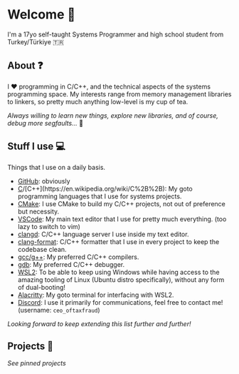 # Welcome 👋

I'm a 17yo self-taught Systems Programmer and high school student from Turkey/Türkiye 🇹🇷

## About ❓

I ❤️ programming in C/C++, and the technical aspects of the systems programming space.
My interests range from memory management libraries to linkers, so pretty much anything low-level is my cup of tea.

*Always willing to learn new things, explore new libraries, and of course, debug more segfaults...* 🤕

## Stuff I use 💻

Things that I use on a daily basis.

- [GitHub](https://github.com): obviously
- [C](https://en.wikipedia.org/wiki/C_(programming_language))/[C++](https://en.wikipedia.org/wiki/C%2B%2B): My goto programming languages that I use for systems projects.
- [CMake](https://cmake.org/): I use CMake to build my C/C++ projects, not out of preference but necessity.
- [VSCode](https://code.visualstudio.com/): My main text editor that I use for pretty much everything. (too lazy to switch to vim)
- [clangd](https://clangd.llvm.org/): C/C++ language server I use inside my text editor.
- [clang-format](https://clang.llvm.org/docs/ClangFormat.html): C/C++ formatter that I use in every project to keep the codebase clean.
- [gcc/g++](https://gcc.gnu.org/): My preferred C/C++ compilers.
- [gdb](www.sourceware.org/gdb/): My preferred C/C++ debugger.
- [WSL2](https://github.com/microsoft/WSL): To be able to keep using Windows while having access to the amazing tooling of Linux (Ubuntu distro specifically), without any form of dual-booting!
- [Alacritty](https://alacritty.org/): My goto terminal for interfacing with WSL2.
- [Discord](https://discord.com/): I use it primarily for communications, feel free to contact me! (username: `ceo_oftaxfraud`)

*Looking forward to keep extending this list further and further!*

## Projects 📜

*See pinned projects*
